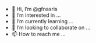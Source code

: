 - 👋 Hi, I’m @gfnasris
- 👀 I’m interested in ...
- 🌱 I’m currently learning ...
- 💞️ I’m looking to collaborate on ...
- 📫 How to reach me ...

<!---
gfnasris/gfnasris is a ✨ special ✨ repository because its `README.md` (this file) appears on your GitHub profile.
You can click the Preview link to take a look at your changes.
--->
